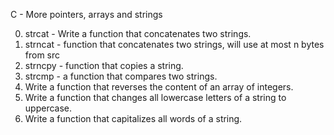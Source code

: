 C - More pointers, arrays and strings

0. strcat - Write a function that concatenates two strings.
1. strncat - function that concatenates two strings, will use at most n bytes from src
2. strncpy - function that copies a string.
3. strcmp - a function that compares two strings.
4. Write a function that reverses the content of an array of integers.
5. Write a function that changes all lowercase letters of a string to uppercase.
6. Write a function that capitalizes all words of a string.

